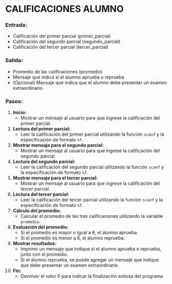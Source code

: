 # CALIFICACIONES ALUMNO

### Entrada:

* Calificación del primer parcial (primer_parcial)
* Calificación del segundo parcial (segundo_parcial)
* Calificación del tercer parcial (tercer_parcial)

### **Salida:**

* Promedio de las calificaciones (promedio)
* Mensaje que indica si el alumno aprueba o reprueba
* (Opcional) Mensaje que indica que el alumno debe presentar un examen extraordinario

### **Pasos:**

1. **Inicio:**
   * Mostrar un mensaje al usuario para que ingrese la calificación del primer parcial.
2. **Lectura del primer parcial:**
   * Leer la calificación del primer parcial utilizando la función `scanf` y la especificación de formato `%f`.
3. **Mostrar mensaje para el segundo parcial:**
   * Mostrar un mensaje al usuario para que ingrese la calificación del segundo parcial.
4. **Lectura del segundo parcial:**
   * Leer la calificación del segundo parcial utilizando la función `scanf` y la especificación de formato `%f`.
5. **Mostrar mensaje para el tercer parcial:**
   * Mostrar un mensaje al usuario para que ingrese la calificación del tercer parcial.
6. **Lectura del tercer parcial:**
   * Leer la calificación del tercer parcial utilizando la función `scanf` y la especificación de formato `%f`.
7. **Cálculo del promedio:**
   * Calcular el promedio de las tres calificaciones utilizando la variable `promedio`.
8. **Evaluación del promedio:**
   * Si el promedio es mayor o igual a 6, el alumno aprueba.
   * Si el promedio es menor a 6, el alumno reprueba.
9. **Mostrar resultados:**
   * Imprimir un mensaje que indique si el alumno aprueba o reprueba, junto con el promedio.
   * Si el alumno reprueba, se puede agregar un mensaje que indique que debe presentar un examen extraordinario.
10. **Fin:**
    * Devolver el valor 0 para indicar la finalización exitosa del programa.
